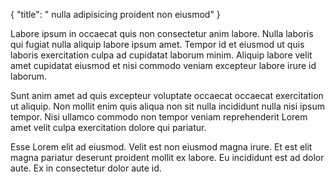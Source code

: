 {
  "title": " nulla adipisicing proident non eiusmod"
}

Labore ipsum in occaecat quis non consectetur anim labore. Nulla laboris qui fugiat nulla aliquip labore ipsum amet. Tempor id et eiusmod ut quis laboris exercitation culpa ad cupidatat laborum minim. Aliquip labore velit amet cupidatat eiusmod et nisi commodo veniam excepteur labore irure id laborum.

Sunt anim amet ad quis excepteur voluptate occaecat occaecat exercitation ut aliquip. Non mollit enim quis aliqua non sit nulla incididunt nulla nisi ipsum tempor. Nisi ullamco commodo non tempor veniam reprehenderit Lorem amet velit culpa exercitation dolore qui pariatur.

Esse Lorem elit ad eiusmod. Velit est non eiusmod magna irure. Et est elit magna pariatur deserunt proident mollit ex labore. Eu incididunt est ad dolor aute. Ex in consectetur dolor aute id.